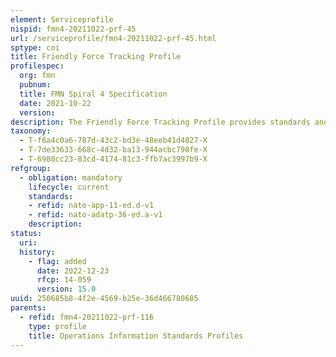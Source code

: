 ```yaml
---
element: Serviceprofile
nispid: fmn4-20211022-prf-45
url: /serviceprofile/fmn4-20211022-prf-45.html
sptype: coi
title: Friendly Force Tracking Profile
profilespec:
  org: fmn
  pubnum: 
  title: FMN Spiral 4 Specification
  date: 2021-10-22
  version: 
description: The Friendly Force Tracking Profile provides standards and guidance to support the exchange of Friendly Force Tracking information within a coalition network or a federation of networks.
taxonomy:
  - T-f6a4c0a6-787d-43c2-bd3e-48eeb41d4827-X
  - T-7de33633-668c-4d32-ba13-944acbc798fe-X
  - T-6980cc23-83cd-4174-81c3-ffb7ac3997b9-X
refgroup:
  - obligation: mandatory
    lifecycle: current
    standards: 
    - refid: nato-app-11-ed.d-v1
    - refid: nato-adatp-36-ed.a-v1
    description: 
status:
  uri: 
  history: 
    - flag: added
      date: 2022-12-23
      rfcp: 14-059
      version: 15.0
uuid: 250685b8-4f2e-4569-b25e-36d466780685
parents:
  - refid: fmn4-20211022-prf-116
    type: profile
    title: Operations Information Standards Profiles
---
```


